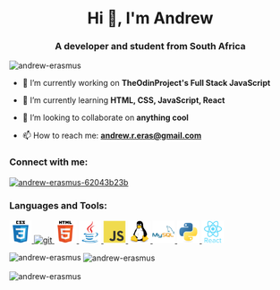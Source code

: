 <h1 align="center">Hi 👋, I'm Andrew</h1>
<h3 align="center">A developer and student from South Africa</h3>

<p align="left"> <img src="https://komarev.com/ghpvc/?username=andrew-erasmus&label=Profile%20views&color=0e75b6&style=flat" alt="andrew-erasmus" /> </p>

- 🔭 I’m currently working on **TheOdinProject's Full Stack JavaScript**

- 🌱 I’m currently learning **HTML, CSS, JavaScript, React**

- 🤝 I’m looking to collaborate on **anything cool**

- 📫 How to reach me: **andrew.r.eras@gmail.com**

<h3 align="left">Connect with me:</h3>
<p align="left">
<a href="https://linkedin.com/in/andrew-erasmus-62043b23b" target="blank"><img align="center" src="https://raw.githubusercontent.com/rahuldkjain/github-profile-readme-generator/master/src/images/icons/Social/linked-in-alt.svg" alt="andrew-erasmus-62043b23b" height="30" width="40" /></a>
</p>

<h3 align="left">Languages and Tools:</h3>
<p align="left"> <a href="https://www.w3schools.com/css/" target="_blank" rel="noreferrer"> <img src="https://raw.githubusercontent.com/devicons/devicon/master/icons/css3/css3-original-wordmark.svg" alt="css3" width="40" height="40"/> </a> <a href="https://git-scm.com/" target="_blank" rel="noreferrer"> <img src="https://www.vectorlogo.zone/logos/git-scm/git-scm-icon.svg" alt="git" width="40" height="40"/> </a> <a href="https://www.w3.org/html/" target="_blank" rel="noreferrer"> <img src="https://raw.githubusercontent.com/devicons/devicon/master/icons/html5/html5-original-wordmark.svg" alt="html5" width="40" height="40"/> </a> <a href="https://www.java.com" target="_blank" rel="noreferrer"> <img src="https://raw.githubusercontent.com/devicons/devicon/master/icons/java/java-original.svg" alt="java" width="40" height="40"/> </a> <a href="https://developer.mozilla.org/en-US/docs/Web/JavaScript" target="_blank" rel="noreferrer"> <img src="https://raw.githubusercontent.com/devicons/devicon/master/icons/javascript/javascript-original.svg" alt="javascript" width="40" height="40"/> </a> <a href="https://www.linux.org/" target="_blank" rel="noreferrer"> <img src="https://raw.githubusercontent.com/devicons/devicon/master/icons/linux/linux-original.svg" alt="linux" width="40" height="40"/> </a> <a href="https://www.mysql.com/" target="_blank" rel="noreferrer"> <img src="https://raw.githubusercontent.com/devicons/devicon/master/icons/mysql/mysql-original-wordmark.svg" alt="mysql" width="40" height="40"/> </a> <a href="https://www.python.org" target="_blank" rel="noreferrer"> <img src="https://raw.githubusercontent.com/devicons/devicon/master/icons/python/python-original.svg" alt="python" width="40" height="40"/> </a> <a href="https://reactjs.org/" target="_blank" rel="noreferrer"> <img src="https://raw.githubusercontent.com/devicons/devicon/master/icons/react/react-original-wordmark.svg" alt="react" width="40" height="40"/> </a> </p>

<p><img align="left" src="https://github-readme-stats.vercel.app/api/top-langs?username=andrew-erasmus&show_icons=true&locale=en&layout=compact" alt="andrew-erasmus" /></p>

<p>&nbsp;<img align="center" src="https://github-readme-stats.vercel.app/api?username=andrew-erasmus&show_icons=true&locale=en" alt="andrew-erasmus" /></p>

<p><img align="center" src="https://github-readme-streak-stats.herokuapp.com/?user=andrew-erasmus&" alt="andrew-erasmus" /></p>
